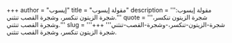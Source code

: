 +++
author = "إيسوب"
title = "مقولة إيسوب"
description = '''مقولة إيسوب: شجرة الزيتون تنكسر، وشجرة القصب تنثني.'''
quote = '''شجرة الزيتون تنكسر، وشجرة القصب تنثني.'''
slug = '''شجرة-الزيتون-تنكسر،-وشجرة-القصب-تنثني'''
+++
شجرة الزيتون تنكسر، وشجرة القصب تنثني.
